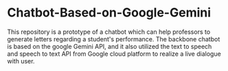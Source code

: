 # Chatbot-Based-on-Google-Gemini
This repository is a prototype of a chatbot which can help professors to generate letters regarding a student's performance. The backbone chatbot is based on the google Gemini API, and it also utilized the text to speech and speech to text API from Google cloud platform to realize a live dialogue with user.  
